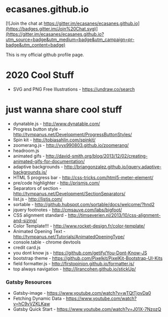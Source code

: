 ecasanes.github.io
==================

[![Join the chat at https://gitter.im/ecasanes/ecasanes.github.io](https://badges.gitter.im/Join%20Chat.svg)](https://gitter.im/ecasanes/ecasanes.github.io?utm_source=badge&utm_medium=badge&utm_campaign=pr-badge&utm_content=badge)

This is my official github profile page.


2020 Cool Stuff
===============

* SVG and PNG Free Illustrations - https://undraw.co/search



just wanna share cool stuff
===========================

* dynatable.js - http://www.dynatable.com/
* Progress button style - http://tympanus.net/Development/ProgressButtonStyles/
* Spin kit - http://tobiasahlin.com/spinkit/
* zoomerang.js - http://yyx990803.github.io/zoomerang/
* headroom.js
* animated gifs - http://david-smith.org/blog/2013/12/02/creating-animated-gifs-for-documentation/
* adaptive backgrounds - http://briangonzalez.github.io/jquery.adaptive-backgrounds.js/
* HTML 5 progress bar - http://css-tricks.com/html5-meter-element/
* pre/code highlighter - http://prismjs.com/
* Separators of section - http://tympanus.net/Development/SectionSeparators/
* list.js - http://listjs.com/
* sortable - http://github.hubspot.com/sortable/docs/welcome/?hnd2
* jquery footnotes - http://cmsauve.com/labs/bigfoot/
* CSS alignment standard - http://timseverien.nl/2013/10/css-alignment-and-sizing/
* Color Template!!! - http://www.rocket-design.fr/color-template/
* Animated Opening Text - http://tympanus.net/Tutorials/AnimatedOpeningType/
* console.table - chrome devtools
* credit card.js
* you dont know js - https://github.com/getify/You-Dont-Know-JS
* bootstrap theme - https://github.com/Pixelkit/PixelKit-Bootstrap-UI-Kits
* field formatter.js - http://firstopinion.github.io/formatter.js/
* top always navigation - http://lirancohen.github.io/stickUp/



### Gatsby Resources

* Gatsby-image - https://www.youtube.com/watch?v=wTQtTjovDa0
* Fetching Dynamic Data - https://www.youtube.com/watch?v=hC9vVZKLKaw
* Gatsby Quick Start - https://www.youtube.com/watch?v=J01X-7NzozQ